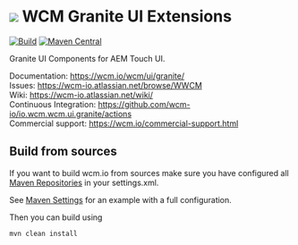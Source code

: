 <img src="https://wcm.io/images/favicon-16@2x.png"/> WCM Granite UI Extensions
======
[![Build](https://github.com/wcm-io/io.wcm.wcm.ui.granite/workflows/Build/badge.svg?branch=develop)](https://github.com/wcm-io/io.wcm.wcm.ui.granite/actions?query=workflow%3ABuild+branch%3Adevelop)
[![Maven Central](https://maven-badges.herokuapp.com/maven-central/io.wcm/io.wcm.wcm.ui.granite/badge.svg)](https://maven-badges.herokuapp.com/maven-central/io.wcm/io.wcm.wcm.ui.granite)

Granite UI Components for AEM Touch UI.

Documentation: https://wcm.io/wcm/ui/granite/<br/>
Issues: https://wcm-io.atlassian.net/browse/WWCM<br/>
Wiki: https://wcm-io.atlassian.net/wiki/<br/>
Continuous Integration: https://github.com/wcm-io/io.wcm.wcm.ui.granite/actions<br/>
Commercial support: https://wcm.io/commercial-support.html


## Build from sources

If you want to build wcm.io from sources make sure you have configured all [Maven Repositories](https://wcm.io/maven.html) in your settings.xml.

See [Maven Settings](https://github.com/wcm-io/io.wcm.wcm.ui.granite/blob/develop/.maven-settings.xml) for an example with a full configuration.

Then you can build using

```
mvn clean install
```
